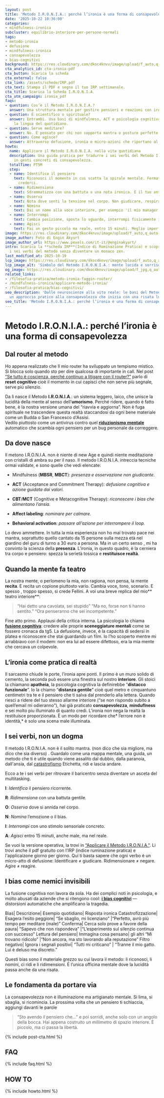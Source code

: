 ```yaml
---
layout: post
title: 'Metodo I.R.O.N.I.A.: perché l’ironia è una forma di consapevolezza'
date: '2025-10-22 10:36:00'
categories:
- mindfulness-ironica
subcluster: equilibrio-interiore-per-persone-normali
tags:
- metodo-ironia
- defusione
- mindfulness-ironica
- consapevolezza
- bias-cognitivi
background: https://res.cloudinary.com/dkoc4knvv/image/upload/f_auto,q_auto,dpr_auto,c_fill,ar_3:2,w_600/v1756045412/pexels-enginakyurt-2174625_1_ttwvvz.jpg
cta_analytics_id: cta-ironia-pdf
cta_button: Scarica la scheda
cta_external: false
cta_link: /assets/schede/IRP.pdf
cta_text: Stampa il PDF e segna il tuo IRP settimanale.
cta_title: Scarica la Scheda I.R.O.N.I.A.
cta_utm_campaign: ironia_pdf
faqs:
- question: Cos’è il Metodo I.R.O.N.I.A.?
  answer: Una struttura mentale per gestire pensieri e reazioni con ironia consapevole.
- question: È scientifico o spirituale?
  answer: Entrambi. Usa basi di mindfulness, ACT e psicologia cognitiva, ma parla
    la lingua del quotidiano.
- question: Serve meditare?
  answer: No. È pensato per chi non sopporta mantra o posture perfette.
- question: Come agisce?
  answer: Attraverso defusione, ironia e micro-azioni che riportano al presente.
howto:
  name: Applicare il Metodo I.R.O.N.I.A. nella vita quotidiana
  description: Una guida pratica per tradurre i sei verbi del Metodo I.R.O.N.I.A.
    in gesti concreti di consapevolezza.
  totalTime: PT5M
  step:
  - name: Identifica il pensiero
    text: Riconosci il momento in cui scatta la spirale mentale. Fermati prima di
      crederci.
  - name: Ridimensiona
    text: Sdrammatizza con una battuta o una nota ironica. È il tuo antivirus cognitivo.
  - name: Osserva
    text: Nota dove senti la tensione nel corpo. Non giudicare, respira.
  - name: Nomina
    text: Dai un nome alla voce interiore, per esempio 'il mio manager interiore'.
  - name: Interrompi
    text: Cambia posizione, sposta lo sguardo, interrompi fisicamente il loop.
  - name: Agisci
    text: Fai un gesto piccolo ma reale, entro 15 minuti. Meglio imperfetto che mentale.
image: https://res.cloudinary.com/dkoc4knvv/image/upload/f_auto,q_auto,dpr_auto,c_fill,ar_16:9,w_1200/v1756045412/pexels-enginakyurt-2174625_1_ttwvvz.jpg
image_author: Foto di Engin Akyurt
image_author_url: https://www.pexels.com/it-it/@enginakyurt/
intro: Scarica la **scheda IRP**(Indice di Ruminazione Pratica) e scopri come applicare
  i sei verbi del metodo senza diventare un monaco zen.
last_modified_at: 2025-10-19
lcp_image: https://res.cloudinary.com/dkoc4knvv/image/upload/f_auto,q_auto,dpr_auto,c_fill,ar_16:9,w_1600/v1756045412/pexels-enginakyurt-2174625_1_ttwvvz.jpg
lcp_image_alt: 'Simbolo del Metodo I.R.O.N.I.A.: mente lucida e sorriso interiore'
og_image: https://res.cloudinary.com/dkoc4knvv/image/upload/f_jpg,q_auto,c_fill,ar_1.91:1,w_1200/v1756045412/pexels-enginakyurt-2174625_1_ttwvvz.jpg
related_links:
- /filosofia-pratica/metodo-ironia-faggin-router/
- /mindfulness-ironica/applicare-metodo-ironia/
- /filosofia-pratica/bias-cognitivi/
seo_description: 'Dalle neuroscienze alla vita reale: le basi del Metodo I.R.O.N.I.A.,
  un approccio pratico alla consapevolezza che inizia con una risata lucida.'
seo_title: 'Metodo I.R.O.N.I.A.: perché l’ironia è una forma di consapevolezza'
---
```


# Metodo I.R.O.N.I.A.: perché l’ironia è una forma di consapevolezza


## Dal router al metodo

Ho appena realizzato che Il mio router ha sviluppato un tempismo mistico. Si blocca solo quando sto per dire qualcosa di importante in call.
Nel post [“Se tutto è coscienza, perché continuo a litigare con il router?”](/faggin-coscienza-ironia-router) parlo di **reset** **cognitivo** cioè il momento in cui capisci che non serve più segnale, serve più silenzio.

Da lì nasce il Metodo **I.R.O.N.I.A**.: un sistema leggero, laico, che unisce la lucidità della mente al senso dell’**umorismo**.
Perché ridere, quando è fatto bene, è la nostra versione umana del “riavvia e aggiorna”.
Non è fuga spirituale ne trascendere questa realtà staccandosi da ogni bene materiale come un Budda o San Francesco d'Assisi.  
Vedilo piuttosto come un antivirus contro quel [**riduzionismo** **mentale**](/riduzionismo) automatico  che scambia ogni pensiero per un bug personale da correggere.

## Da dove nasce

Il metono I.R.O.N.I.A. non è niente di new Age e quindi niente meditazione con cristalli di ambra su per il naso. Il metodo I.R.O.N.I.A. intreccia tecniche ormai validate, e sono quelle che vedi elencate:

- Mindfulness (**MBSR**, **MBCT**): *presenza e osservazione non giudicante*.

- **ACT** (Acceptance and Commitment Therapy): *defusione cognitiva e azione guidata dai valori.*

- **CBT**/**MCT** (Cognitive e Metacognitive Therapy): *riconoscere i bias che alimentano l’ansia.*

- **Affect labeling**: *nominare per calmare.*

- **Behavioral activation**: *passare all’azione per interrompere il loop.*

Lo devo ammettere. In tutta la mia esperienza non ho mai trovato pace nei mantra, soprattutto quello cantato da 15 persone sulla mezza età nel giardino del guru di turno a 30 euro a persona. 
Ma in un certo senso , mi ha convinto la scienza della **presenza**.
L’ironia, in questo quadro, è la cerniera tra corpo e pensiero: spezza la serietà tossica e **restituisce realtà**.

## Quando la mente fa teatro

La nostra mente, o perlomeno la mia, non ragiona, non pensa, la mente **recita**. E recita un copione piuttosto vario.
Cambia voce, tono, scenario. E spesso , troppo spesso, si crede Fellini.
A voi una breve replica del mio** teatro interiore**:

> “Hai detto una cavolata, sei stupido”
“Ma no, forse non ti hanno sentito.”
“Ora penseranno che sei incompetente.”

Fine atto primo. Applausi della critica interna.
La psicologia lo chiama [**fusione cognitiva**](/bias-cognitivi): credere alle proprie **sceneggiature** **mentali** come se fossero cronaca da tg5.
La defusione, invece, è la capacità di sedersi in platea e riconoscere che stai guardando un film.
Io l’ho scoperto mentre mi arrabbiavo con il modem: non era lui ad essere difettoso, era la mia mente che cercava un colpevole.

## L’ironia come pratica di realtà

Il sarcasmo chiude le porte, l’ironia apre ponti.
Il primo è un muro solido di cemento, la seconda può essere una finestra sul nostro **interiore**.
Gli stoici la chiamano **apatheia**, la psicologia cognitiva la definirebbe “**distacco funzionale**”. Io la chiamo “**distanza gentile**” cioè quel metro e cinquantuno centimetri tra te e il pensiero che ti salva dal prenderlo alla lettera.
Quando riesci a ridere del tuo stesso allarme interiore (“se non rispondo subito a quell’email mi odieranno”), hai già praticato **consapevolezza**, **minduflness** e sei molto piu illuminato di quanto credi.
L’ironia non nega la realtà la restituisce proporzionata.
È un modo per ricordare che* l’errore non è identità,* è solo una scena male illuminata.

## I sei verbi, non un dogma

Il metodo I.R.O.N.I.A. non è il solito mantra.  (non dico che sia migliore, ma dico che sia diverso) .
Guardalo come una mappa mentale, una guida, un metodo che ti è utile quando viene assalito dal dubbio, dalla paranoia, dall'ansia, dal [catastrofismo](/pensiero-catastrofico) Etichetta, ridi e lascia andare.

Ecco a te i sei verbi per ritrovare il baricentro senza diventare un asceta del multitasking.

**I**: *Identifica* il pensiero ricorrente.

**R**: *Ridimensiona* con una battuta gentile.

**O**: *Osserva* dove si annida nel corpo.

**N**: *Nomina* l’emozione o il bias.

**I**: *Interrompi* con uno stimolo sensoriale concreto.

**A**: *Agisci* entro 15 minuti, anche male, ma nel reale.


Se vuoi la versione operativa, la trovi in [“Applicare il Metodo I.R.O.N.I.A."](/metodo-ironia). Li trovi anche il pdf gratuito con l'IRP (indice ruminazione pratica) e l'applicaizone giorno per giorno.
Qui ti basta sapere che ogni verbo è un micro-atto di defusione:
Identificare ≠ giudicare. Ridimensionare ≠ negare. Agire ≠ reagire.

## I bias come nemici invisibili

La fusione cognitiva non lavora da sola. Ha dei complici noti in psicologia, e molto abusati da aziende che si ritengono cool: [**i bias cognitivi**](/bias-cognitivi) — distorsioni automatiche che amplificano la tragedia.

Bias|	Descrizione|	Esempio quotidiano|	Risposta ironica
Catastrofizzazione|	Esagera l’esito peggiore|	“Se sbaglio, mi licenziano”	|“Perfetto, avrò più tempo per meditare (male)”
Conferma|	Cerca solo prove a favore della paura|	“Sapevo che non rispondeva”	|“L’esperimento sul silenzio continua con successo”
Lettura del pensiero|	Immagina cosa pensano| gli altri	“Mi trovano ridicolo”	|“Non ancora, ma sto lavorando alla reputazione”
Filtro negativo|	Ignora i segnali positivi|	“Tutti mi criticano”	| “Tranne il mio gatto. Lui è deluso ma discreto.”

Questi bias sono il materiale grezzo su cui lavora il metodo: li riconosci, li nomini, ci ridi e li ridimensioni.
È l’unica officina mentale dove la lucidità passa anche da una risata.


## Le fondamenta da portare via

La consapevolezza non è illuminazione ma artigianato mentale. Si lima, si sbaglia, si ricomincia.
La prossima volta che un pensiero ti schiaccia, aggiungi davanti le parole

> “Sto avendo il pensiero che…”
e poi sorridi, anche solo con un angolo della bocca.
Hai appena costruito un millimetro di spazio interiore.
È piccolo, ma ci passa la libertà.


{% include post-cta.html %}


## FAQ 
{% include faq.html %}

## HOW TO
{% include howto.html %}
